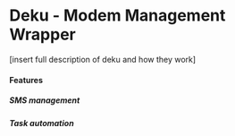 # Deku - Modem Management Wrapper 

[insert full description of deku and how they work]

#### Features
##### SMS management
##### Task automation
